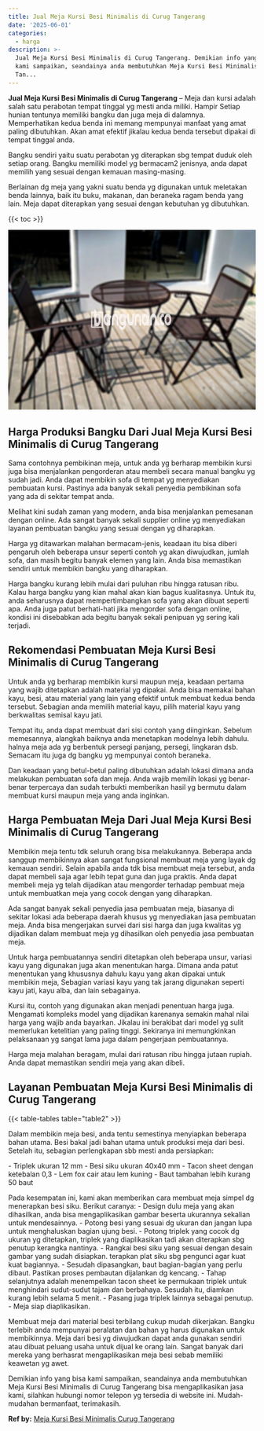 ```yaml
---
title: Jual Meja Kursi Besi Minimalis di Curug Tangerang
date: '2025-06-01'
categories:
  - harga
description: >-
  Jual Meja Kursi Besi Minimalis di Curug Tangerang. Demikian info yang bisa
  kami sampaikan, seandainya anda membutuhkan Meja Kursi Besi Minimalis di Curug
  Tan...
---
```


**Jual Meja Kursi Besi Minimalis di Curug Tangerang** – Meja dan kursi adalah salah satu perabotan tempat tinggal yg mesti anda miliki. Hampir Setiap hunian tentunya memiliki bangku dan juga meja di dalamnya. Memperhatikan kedua benda ini memang mempunyai manfaat yang amat paling dibutuhkan. Akan amat efektif jikalau kedua benda tersebut dipakai di tempat tinggal anda.

Bangku sendiri yaitu suatu perabotan yg diterapkan sbg tempat duduk oleh setiap orang. Bangku memiliki model yg bermacam2 jenisnya, anda dapat memilih yang sesuai dengan kemauan masing-masing.

Berlainan dg meja yang yakni suatu benda yg digunakan untuk meletakan benda lainnya, baik itu buku, makanan, dan beraneka ragam benda yang lain. Meja dapat diterapkan yang sesuai dengan kebutuhan yg dibutuhkan.

{{< toc >}}

![Jual Meja Kursi Besi Minimalis di Curug Tangerang](/images/jual-meja-besi-murah30.png)

## Harga Produksi Bangku Dari Jual Meja Kursi Besi Minimalis di Curug Tangerang

Sama contohnya pembikinan meja, untuk anda yg berharap membikin kursi juga bisa menjalankan pengorderan atau membeli secara manual bangku yg sudah jadi. Anda dapat membikin sofa di tempat yg menyediakan pembuatan kursi. Pastinya ada banyak sekali penyedia pembikinan sofa yang ada di sekitar tempat anda.

Melihat kini sudah zaman yang modern, anda bisa menjalankan pemesanan dengan online. Ada sangat banyak sekali supplier online yg menyediakan layanan pembuatan bangku yang sesuai dengan yg diharapkan.

Harga yg ditawarkan malahan bermacam-jenis, keadaan itu bisa diberi pengaruh oleh beberapa unsur seperti contoh yg akan diwujudkan, jumlah sofa, dan masih begitu banyak elemen yang lain. Anda bisa memastikan sendiri untuk membikin bangku yang diharapkan.

Harga bangku kurang lebih mulai dari puluhan ribu hingga ratusan ribu. Kalau harga bangku yang kian mahal akan kian bagus kualitasnya. Untuk itu, anda seharusnya dapat mempertimbangkan sofa yang akan dibuat seperti apa. Anda juga patut berhati-hati jika mengorder sofa dengan online, kondisi ini disebabkan ada begitu banyak sekali penipuan yg sering kali terjadi.

## Rekomendasi Pembuatan Meja Kursi Besi Minimalis di Curug Tangerang

Untuk anda yg berharap membikin kursi maupun meja, keadaan pertama yang wajib ditetapkan adalah material yg dipakai. Anda bisa memakai bahan kayu, besi, atau material yang lain yang efektif untuk membuat kedua benda tersebut. Sebagian anda memilih material kayu, pilih material kayu yang berkwalitas semisal kayu jati.

Tempat itu, anda dapat membuat dari sisi contoh yang diinginkan. Sebelum memesannya, alangkah baiknya anda menetapkan modelnya lebih dahulu. halnya meja ada yg berbentuk persegi panjang, persegi, lingkaran dsb. Semacam itu juga dg bangku yg mempunyai contoh beraneka.

Dan keadaan yang betul-betul paling dibutuhkan adalah lokasi dimana anda melakukan pembuatan sofa dan meja. Anda wajib memilih lokasi yg benar-benar terpercaya dan sudah terbukti memberikan hasil yg bermutu dalam membuat kursi maupun meja yang anda inginkan.

## Harga Pembuatan Meja Dari Jual Meja Kursi Besi Minimalis di Curug Tangerang

Membikin meja tentu tdk seluruh orang bisa melakukannya. Beberapa anda sanggup membikinnya akan sangat fungsional membuat meja yang layak dg kemauan sendiri. Selain apabila anda tdk bisa membuat meja tersebut, anda dapat membeli saja agar lebih tepat guna dan juga praktis. Anda dapat membeli meja yg telah dijadikan atau mengorder terhadap pembuat meja untuk membuatkan meja yang cocok dengan yang diharapkan.

Ada sangat banyak sekali penyedia jasa pembuatan meja, biasanya di sekitar lokasi ada beberapa daerah khusus yg menyediakan jasa pembuatan meja. Anda bisa mengerjakan survei dari sisi harga dan juga kwalitas yg dijadikan dalam membuat meja yg dihasilkan oleh penyedia jasa pembuatan meja.

Untuk harga pembuatannya sendiri ditetapkan oleh beberapa unsur, variasi kayu yang digunakan juga akan menentukan harga. Dimana anda patut menentukan yang khususnya dahulu kayu yang akan dipakai untuk membikin meja, Sebagian variasi kayu yang tak jarang digunakan seperti kayu jati, kayu alba, dan lain sebagainya.

Kursi itu, contoh yang digunakan akan menjadi penentuan harga juga. Mengamati kompleks model yang dijadikan karenanya semakin mahal nilai harga yang wajib anda bayarkan. Jikalau ini berakibat dari model yg sulit memerlukan ketelitian yang paling tinggi. Sekiranya ini memungkinkan pelaksanaan yg sangat lama juga dalam pengerjaan pembuatannya.

Harga meja malahan beragam, mulai dari ratusan ribu hingga jutaan rupiah. Anda dapat memastikan sendiri meja yang akan dibeli.

## Layanan Pembuatan Meja Kursi Besi Minimalis di Curug Tangerang

{{< table-tables table="table2" >}}

Dalam membikin meja besi, anda tentu semestinya menyiapkan beberapa bahan utama. Besi bakal jadi bahan utama untuk produksi meja dari besi. Setelah itu, sebagian perlengkapan sbb mesti anda persiapkan:

\- Triplek ukuran 12 mm - Besi siku ukuran 40x40 mm - Tacon sheet dengan ketebalan 0,3 - Lem fox cair atau lem kuning - Baut tambahan lebih kurang 50 baut

Pada kesempatan ini, kami akan memberikan cara membuat meja simpel dg menerapkan besi siku. Berikut caranya: - Design dulu meja yang akan dihasilkan, anda bisa mengaplikasikan gambar beserta ukurannya sekalian untuk mendesainnya. - Potong besi yang sesuai dg ukuran dan jangan lupa untuk menghaluskan bagian ujung besi. - Potong triplek yang cocok dg ukuran yg ditetapkan, triplek yang diaplikasikan tadi akan diterapkan sbg penutup kerangka nantinya. - Rangkai besi siku yang sesuai dengan desain gambar yang sudah disiapkan. terapkan plat siku sbg pengunci agar kuat kuat bagiannya. - Sesudah dipasangkan, baut bagian-bagian yang perlu dibaut. Pastikan proses pembautan dijalankan dg kencang. - Tahap selanjutnya adalah menempelkan tacon sheet ke permukaan triplek untuk menghindari sudut-sudut tajam dan berbahaya. Sesudah itu, diamkan kurang lebih selama 5 menit. - Pasang juga triplek lainnya sebagai penutup. - Meja siap diaplikasikan.

Membuat meja dari material besi terbilang cukup mudah dikerjakan. Bangku terlebih anda mempunyai peralatan dan bahan yg harus digunakan untuk membikinnya. Meja dari besi yg diwujudkan dapat anda gunakan sendiri atau dibuat peluang usaha untuk dijual ke orang lain. Sangat banyak dari mereka yang berhasrat mengaplikasikan meja besi sebab memiliki keawetan yg awet.

Demikian info yang bisa kami sampaikan, seandainya anda membutuhkan Meja Kursi Besi Minimalis di Curug Tangerang bisa mengaplikasikan jasa kami, silahkan hubungi nomor telepon yg tersedia di website ini. Mudah-mudahan bermanfaat, terimakasih.

**Ref by:** [Meja Kursi Besi Minimalis Curug Tangerang](https://id.wikipedia.org/wiki/Meja)
